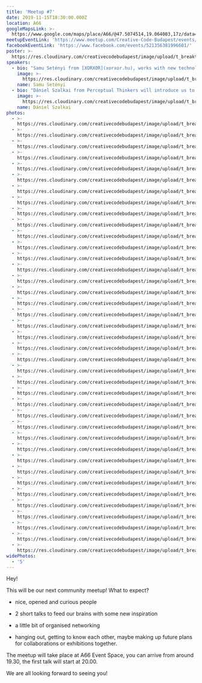 ```yaml
---
title: 'Meetup #7'
date: 2019-11-15T18:30:00.000Z
location: A66
googleMapsLink: >-
  https://www.google.com/maps/place/A66/@47.5074514,19.064003,17z/data=!3m1!4b1!4m5!3m4!1s0x4741dc71e8f07141:0x338531a68ac2aa0!8m2!3d47.5074514!4d19.0661917
meetupEventLink: 'https://www.meetup.com/Creative-Code-Budapest/events/qnhgzpyzpbkb/'
facebookEventLink: 'https://www.facebook.com/events/521356381996601/'
poster: >-
  https://res.cloudinary.com/creativecodebudapest/image/upload/t_breakthumbnails/v1581419195/CCBP_FB_Group_Cover_7_nologo_gfapro.png
speakers:
  - bio: "Samu Setényi from [XORXOR](xorxor.hu), works with new technology to make art and design works that continue the tradition of human expression and craftsmanship in a meaningful way. He will talk about how to find the balance between the artistic and the technological in a professional creative coding practice, maintaining the artistic and conceptual purpose while being knee-deep in C++ for weeks. Art vs Tech in Art & Tech projects.\r\n\nCheck his [website](samuelsetenyi.com)!"
    image: >-
      https://res.cloudinary.com/creativecodebudapest/image/upload/t_breakthumbnails/v1573760343/cc7/setenyisamu_krhdg4.jpg
    name: Samu Setényi
  - bio: "Dániel Szalkai from Perceptual Thinkers will introduce us to their latest experimental project, a capsule collection in collaboration with EJTECH.\r\n\nPerceptual Thinkers is an initiative, which goes beyond the specific design of product and is trying to bring people living with autism closer to the typical people.\r\n\nThe new collection has a flagship item: a special jacket with embroidery on it, which are connected to sensors. These sensors respond to touches that play pre-programmed harmonic and disharmonic sound patterns, which can be heard via headphones or any devices with a jack plug.\r\n\nCheck his [behance](behance.net/danszalkai)!"
    image: >-
      https://res.cloudinary.com/creativecodebudapest/image/upload/t_breakthumbnails/v1573760345/cc7/szalkaidani_w8xpls.jpg
    name: Dániel Szalkai
photos:
  - >-
    https://res.cloudinary.com/creativecodebudapest/image/upload/t_breakthumbnails/v1574809711/cc7/DSC03670_zp1iva.jpg
  - >-
    https://res.cloudinary.com/creativecodebudapest/image/upload/t_breakthumbnails/v1574809710/cc7/DSC03671_ubdusz.jpg
  - >-
    https://res.cloudinary.com/creativecodebudapest/image/upload/t_breakthumbnails/v1574809709/cc7/DSC03677_rw1pop.jpg
  - >-
    https://res.cloudinary.com/creativecodebudapest/image/upload/t_breakthumbnails/v1574809707/cc7/DSC03710_mwqnc2.jpg
  - >-
    https://res.cloudinary.com/creativecodebudapest/image/upload/t_breakthumbnails/v1574809707/cc7/DSC03711_dejqya.jpg
  - >-
    https://res.cloudinary.com/creativecodebudapest/image/upload/t_breakthumbnails/v1574809687/cc7/DSC03669_kh1h9b.jpg
  - >-
    https://res.cloudinary.com/creativecodebudapest/image/upload/t_breakthumbnails/v1574809686/cc7/DSC03667_ph2tgb.jpg
  - >-
    https://res.cloudinary.com/creativecodebudapest/image/upload/t_breakthumbnails/v1574809685/cc7/DSC03651_w9p5ut.jpg
  - >-
    https://res.cloudinary.com/creativecodebudapest/image/upload/t_breakthumbnails/v1574809682/cc7/DSC03664_a9l4hs.jpg
  - >-
    https://res.cloudinary.com/creativecodebudapest/image/upload/t_breakthumbnails/v1574809681/cc7/DSC03661_eueh0m.jpg
  - >-
    https://res.cloudinary.com/creativecodebudapest/image/upload/t_breakthumbnails/v1574809671/cc7/DSC03650_knpwsf.jpg
  - >-
    https://res.cloudinary.com/creativecodebudapest/image/upload/t_breakthumbnails/v1574809669/cc7/DSC03659_reypoi.jpg
  - >-
    https://res.cloudinary.com/creativecodebudapest/image/upload/t_breakthumbnails/v1574809664/cc7/DSC03662-2_n5qytg.jpg
  - >-
    https://res.cloudinary.com/creativecodebudapest/image/upload/t_breakthumbnails/v1574809664/cc7/DSC03644_y4d4kl.jpg
  - >-
    https://res.cloudinary.com/creativecodebudapest/image/upload/t_breakthumbnails/v1574809650/cc7/DSC03638_lmunkd.jpg
  - >-
    https://res.cloudinary.com/creativecodebudapest/image/upload/t_breakthumbnails/v1574809647/cc7/DSC03641_e9ogkw.jpg
  - >-
    https://res.cloudinary.com/creativecodebudapest/image/upload/t_breakthumbnails/v1574809647/cc7/DSC03639_zxnlz6.jpg
  - >-
    https://res.cloudinary.com/creativecodebudapest/image/upload/t_breakthumbnails/v1574809646/cc7/DSC03637_k74mko.jpg
  - >-
    https://res.cloudinary.com/creativecodebudapest/image/upload/t_breakthumbnails/v1574809630/cc7/DSC03629_dwva4q.jpg
  - >-
    https://res.cloudinary.com/creativecodebudapest/image/upload/t_breakthumbnails/v1574809632/cc7/DSC03627_rgohpf.jpg
  - >-
    https://res.cloudinary.com/creativecodebudapest/image/upload/t_breakthumbnails/v1574809646/cc7/DSC03642_wl8kkb.jpg
  - >-
    https://res.cloudinary.com/creativecodebudapest/image/upload/t_breakthumbnails/v1574809629/cc7/DSC03632_hypm0o.jpg
  - >-
    https://res.cloudinary.com/creativecodebudapest/image/upload/t_breakthumbnails/v1574809620/cc7/DSC03708_cxggmx.jpg
  - >-
    https://res.cloudinary.com/creativecodebudapest/image/upload/t_breakthumbnails/v1574809608/cc7/DSC03625_wo3cqn.jpg
  - >-
    https://res.cloudinary.com/creativecodebudapest/image/upload/t_breakthumbnails/v1574809613/cc7/DSC03702_z3qjdr.jpg
  - >-
    https://res.cloudinary.com/creativecodebudapest/image/upload/t_breakthumbnails/v1574809613/cc7/DSC03705_jipjy3.jpg
  - >-
    https://res.cloudinary.com/creativecodebudapest/image/upload/t_breakthumbnails/v1574809605/cc7/DSC03699_loek5t.jpg
  - >-
    https://res.cloudinary.com/creativecodebudapest/image/upload/t_breakthumbnails/v1574809596/cc7/DSC03707_xpd1hx.jpg
  - >-
    https://res.cloudinary.com/creativecodebudapest/image/upload/t_breakthumbnails/v1574809592/cc7/DSC03696_jqrhsa.jpg
  - >-
    https://res.cloudinary.com/creativecodebudapest/image/upload/t_breakthumbnails/v1574809580/cc7/DSC03698_makcfi.jpg
  - >-
    https://res.cloudinary.com/creativecodebudapest/image/upload/t_breakthumbnails/v1574809580/cc7/DSC03672_lsacq4.jpg
  - >-
    https://res.cloudinary.com/creativecodebudapest/image/upload/t_breakthumbnails/v1574809587/cc7/DSC03695_znjuga.jpg
  - >-
    https://res.cloudinary.com/creativecodebudapest/image/upload/t_breakthumbnails/v1574809579/cc7/DSC03675_mqvvr0.jpg
  - >-
    https://res.cloudinary.com/creativecodebudapest/image/upload/t_breakthumbnails/v1574809578/cc7/DSC03674_ci3qxv.jpg
  - >-
    https://res.cloudinary.com/creativecodebudapest/image/upload/t_breakthumbnails/v1574809570/cc7/DSC03684_dgx9qd.jpg
  - >-
    https://res.cloudinary.com/creativecodebudapest/image/upload/t_breakthumbnails/v1574809549/cc7/DSC03683_jaiwbe.jpg
  - >-
    https://res.cloudinary.com/creativecodebudapest/image/upload/t_breakthumbnails/v1574809559/cc7/DSC03680_ieuxvd.jpg
  - >-
    https://res.cloudinary.com/creativecodebudapest/image/upload/t_breakthumbnails/v1574809568/cc7/DSC03688_rpke1w.jpg
  - >-
    https://res.cloudinary.com/creativecodebudapest/image/upload/t_breakthumbnails/v1574809547/cc7/DSC03676_rwcmx4.jpg
widePhotos:
  - '5'
---
```

Hey!

This will be our next community meetup!
 What to expect?

- nice, opened and curious people

- 2 short talks to feed our brains with some new inspiration

- a little bit of organised networking

- hanging out, getting to know each other, maybe making up future plans for collaborations or exhibitions together.

The meetup will take place at A66 Event Space, you can arrive from around 19.30, the first talk will start at 20.00.

We are all looking forward to seeing you!
